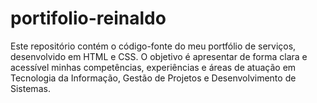 # portifolio-reinaldo
Este repositório contém o código-fonte do meu portfólio de serviços, desenvolvido em HTML e CSS. O objetivo é apresentar de forma clara e acessível minhas competências, experiências e áreas de atuação em Tecnologia da Informação, Gestão de Projetos e Desenvolvimento de Sistemas.
